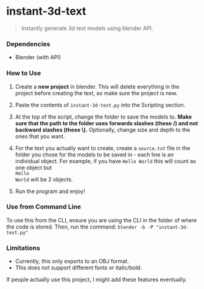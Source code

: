 # instant-3d-text
> Instantly generate 3d text models using blender API.

### Dependencies

- Blender (with API)

### How to Use

1. Create a **new project** in blender. This will delete everything in the project before creating the text, so make sure the project is new.

2. Paste the contents of `instant-3d-text.py` into the Scripting section.

3. At the top of the script, change the folder to save the models to. **Make sure that the path to the folder uses forwards slashes (these /) and not backward slashes (these \\).** Optionally, change size and depth to the ones that you want.  

4. For the text you actually want to create, create a `source.txt` file in the folder you chose for the models to be saved in - each line is an individual object. For example, if you have `Hello World` this will count as one object but  
 `Hello`  
 `World` will be 2 objects.

4. Run the program and enjoy!

### Use from Command Line

To use this from the CLI, ensure you are using the CLI in the folder of where the code is stored.
Then, run the command: `blender -b -P "instant-3d-text.py"`

### Limitations

- Currently, this only exports to an OBJ format.
- This does not support different fonts or italic/bold.

If people actually use this project, I might add these features eventually. 
